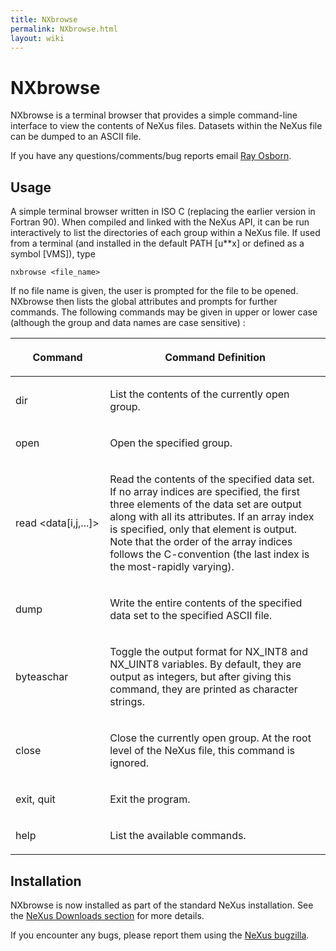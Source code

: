 ```yaml
---
title: NXbrowse
permalink: NXbrowse.html
layout: wiki
---
```

NXbrowse
========

NXbrowse is a terminal browser that provides a simple command-line
interface to view the contents of NeXus files. Datasets within the NeXus
file can be dumped to an ASCII file.

If you have any questions/comments/bug reports email [Ray
Osborn](mailto:ROsborn@anl.gov).

Usage
-----

A simple terminal browser written in ISO C (replacing the earlier
version in Fortran 90). When compiled and linked with the NeXus API, it
can be run interactively to list the directories of each group within a
NeXus file. If used from a terminal (and installed in the default PATH
\[u\*\*x\] or defined as a symbol \[VMS\]), type

    nxbrowse <file_name>

If no file name is given, the user is prompted for the file to be
opened. NXbrowse then lists the global attributes and prompts for
further commands. The following commands may be given in upper or lower
case (although the group and data names are case sensitive) :

<table>
<colgroup>
<col width="30%" />
<col width="70%" />
</colgroup>
<thead>
<tr class="header">
<th><p>Command</p></th>
<th><p>Command Definition</p></th>
</tr>
</thead>
<tbody>
<tr class="odd">
<td><p>dir</p></td>
<td><p>List the contents of the currently open group.</p></td>
</tr>
<tr class="even">
<td><p>open <group></p></td>
<td><p>Open the specified group.</p></td>
</tr>
<tr class="odd">
<td><p>read &lt;data[i,j,...]&gt;</p></td>
<td><p>Read the contents of the specified data set. If no array indices are specified, the first three elements of the data set are output along with all its attributes. If an array index is specified, only that element is output. Note that the order of the array indices follows the C-convention (the last index is the most-rapidly varying).</p></td>
</tr>
<tr class="even">
<td><p>dump <data> <file></p></td>
<td><p>Write the entire contents of the specified data set to the specified ASCII file.</p></td>
</tr>
<tr class="odd">
<td><p>byteaschar</p></td>
<td><p>Toggle the output format for NX_INT8 and NX_UINT8 variables. By default, they are output as integers, but after giving this command, they are printed as character strings.</p></td>
</tr>
<tr class="even">
<td><p>close</p></td>
<td><p>Close the currently open group. At the root level of the NeXus file, this command is ignored.</p></td>
</tr>
<tr class="odd">
<td><p>exit, quit</p></td>
<td><p>Exit the program.</p></td>
</tr>
<tr class="even">
<td><p>help</p></td>
<td><p>List the available commands.</p></td>
</tr>
</tbody>
</table>

Installation
------------

NXbrowse is now installed as part of the standard NeXus installation.
See the [NeXus Downloads
section](Application_Program_Interface#Downloads.html "wikilink") for more
details.

If you encounter any bugs, please report them using the [NeXus
bugzilla](Application_Program_Interface#Reporting_Bugs_in_the_NeXus_API.html "wikilink").
